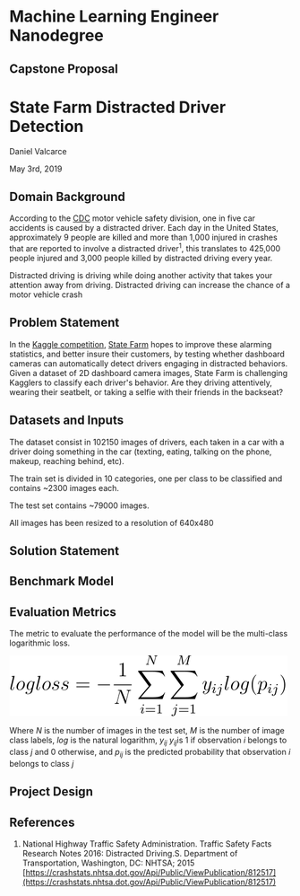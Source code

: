 # Machine Learning Engineer Nanodegree
## Capstone Proposal

# State Farm Distracted Driver Detection

Daniel Valcarce

May 3rd, 2019


## Domain Background

According to the [CDC][1] motor vehicle safety division, one in five car accidents is caused by a distracted driver. Each day in the United States, approximately 9 people are killed and more than 1,000 injured in crashes that are reported to involve a distracted driver<sup>1</sup>, this translates to 425,000 people injured and 3,000 people killed by distracted driving every year.

Distracted driving is driving while doing another activity that takes your attention away from driving. Distracted driving can increase the chance of a motor vehicle crash

## Problem Statement

In the [Kaggle competition][1], [State Farm][2] hopes to improve these alarming statistics, and better insure their customers, by testing whether dashboard cameras can automatically detect drivers engaging in distracted behaviors. Given a dataset of 2D dashboard camera images, State Farm is challenging Kagglers to classify each driver's behavior. Are they driving attentively, wearing their seatbelt, or taking a selfie with their friends in the backseat?


## Datasets and Inputs

The dataset consist in 102150 images of drivers, each taken in a car with a driver doing something in the car (texting, eating, talking on the phone, makeup, reaching behind, etc).

The train set is divided in 10 categories, one per class to be classified and contains ~2300 images each.

The test set contains ~79000 images.

All images has been resized to a resolution of 640x480

## Solution Statement



## Benchmark Model

## Evaluation Metrics

The metric to evaluate the performance of the model will be the multi-class logarithmic loss.

![multi-class logarithmic loss formula](./logloss_formula.svg)

Where <em>N</em> is the number of images in the test set, <em>M</em> is the number of image class labels, <em>log</em> is the natural logarithm, <em>y<sub>ij</sub></em> <em>y<sub>ij</sub></em>is 1 if observation <em>i</em>
belongs to class <em>j</em> and 0 otherwise, and <em>p<sub>ij</sub></em> is the predicted probability that observation <em>i</em> belongs to class <em>j</em>

## Project Design

## References

1. National Highway Traffic Safety Administration. Traffic Safety Facts Research Notes 2016: Distracted Driving.S. Department of Transportation, Washington, DC: NHTSA; 2015 [https://crashstats.nhtsa.dot.gov/Api/Public/ViewPublication/812517](https://crashstats.nhtsa.dot.gov/Api/Public/ViewPublication/812517)

[1]: https://www.cdc.gov/motorvehiclesafety/distracted_driving/
[2]: https://www.kaggle.com/c/state-farm-distracted-driver-detection/data
[3]: https://www.statefarm.com/